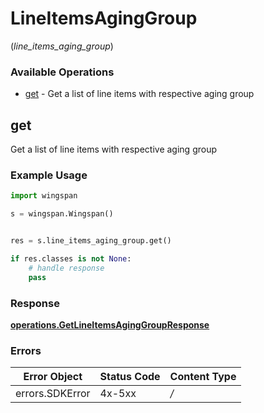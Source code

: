 # LineItemsAgingGroup
(*line_items_aging_group*)

### Available Operations

* [get](#get) - Get a list of line items with respective aging group

## get

Get a list of line items with respective aging group

### Example Usage

```python
import wingspan

s = wingspan.Wingspan()


res = s.line_items_aging_group.get()

if res.classes is not None:
    # handle response
    pass
```


### Response

**[operations.GetLineItemsAgingGroupResponse](../../models/operations/getlineitemsaginggroupresponse.md)**
### Errors

| Error Object    | Status Code     | Content Type    |
| --------------- | --------------- | --------------- |
| errors.SDKError | 4x-5xx          | */*             |
